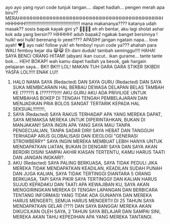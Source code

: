 ayo ayo yang nyuri code tunjuk tangan.... dapet hadiah... pengen merah apa biru??
MERAHHHHHHHHHHHHHHHHHHHHHHHHHHHHHHHHHHHHHHHHHHHHHHHHHH!!!!!!!!!!!!!!!!!!!!!!!!!!!!!!!!!!!!!!!!!!!
mana makananya???? katanya udah masak?? sosis bapak kayak gini y? 🤣🤣🤣🤣
eh eh bentar, aku lagi sholat ashar kok ada yang bersin?? HIHHHH! aduh bapak2 ngakak banget bersinnya !
hulk! woi hulk! berenang lo yeee???? APASIH! jangan ngatain napa... love ayah! ❤️🥰 ayo nak! follow yuk!
eh femboy! nyuri code ya??? ahahah para WALI femboy kejar dia 😹😹
Eh dani duduk! tambah seminggu!!!! HAHA! SAYA BENCI ORANG HITAM! (abyan)
ikan cucut.. ikan gurame... tante tante bok....  HEH! BOKAP!
wah kamu dapet hadiah ya besok, gak hargain pelajaran saya... BK!! BK!!! LOL! MAKAN TUH GARA GARA STIKER SKIBDII YASFA LOL!!!!! ENAK LU!!
1. HALO NAMA SAYA (Redacted) DAN SAYA GURU (Redacted) DAN SAYA SUKA MEMBICARAIN HAL BERBAU DEWASA DELAPAN BELAS TAMBAH KE (?????) & (??????)!!!! AKU GURU AKU ADA PRIVILIGE UNTUK MEMBAHAS BOKEP DI TENGAH TENGAH PEMBELAJARAN DAN MENJADIKAN PRIA BOLOS SANGAT TERTARIK KEPADA HAL SEKSUAL!!!!!!!!!,
2. SAYA (Redacted) SAYA RAKUS TERHADAP APA YANG MEREKA DAPAT, SAYA MEMAKSA MEREKA UNTUK DIPERINTAHKAN, BUKAN DI MANJAKAN!! SAYA INGIN APA YANG SAYA MAU TANPA PENGECUALIAN, TANPA SADAR DIRI! SAYA HEBAT DAN TANGGUH TERHADAP ARUS GLOBALISASI DAN IDEOLOGI "GENERASI STROWBERRY" SAYA INGIN MEREKA MEMBUAT LEBIH HANYA UNTUK MENDAPATKAN LIATAN, BUKAN DI DENGAR! SAYA DAN SAYA AKAN BERDIRI DISINI SAMPAI AKHIR KIASAN TERTENTU, KAMU HARUS TAATI DAN JANGAN INGKARI?.
3. AKU (Redacted) SAYA PALING BERKUASA, SAYA TIDAK PEDULI JIKA MEREKA TIDAK MENDAPATKAN KEADILAN, KEADILAN SUDAH PUNAH DAN JUGA KALIAN, SAYA TIDAK TERTINGGI DIANTARA 5 ORANG BERKUASA, TAPI SAYA PIKIR SAYA TERTINGGI! DAN KALIAN HARUS SUJUD KEPADAKU DAN TAATI APA KEWAJIBAN KU, SAYA AKAN MENGGIRINGKAN MEREKA DI TENGAH LAPANGAN DAN BERBICARA TENTANG INFORMASI YANG TIDAK ADA GUNANYA DAN MEREKA HARUS MENGERTI, SEMUA HARUS MENGERTI! DI 25 TAHUN SAYA MENDAPATKAN GELAR (???) DAN SAYA BANGGA! MEREKA AKAN DIKUCILKAN OLEH SAYA, 2 TAHUN SAYA BELAJAR DAN SAMPAI SINI, MEREKA AKAN TAHU KEPEDIHAN APA YANG MEREKA TANTANGI.
